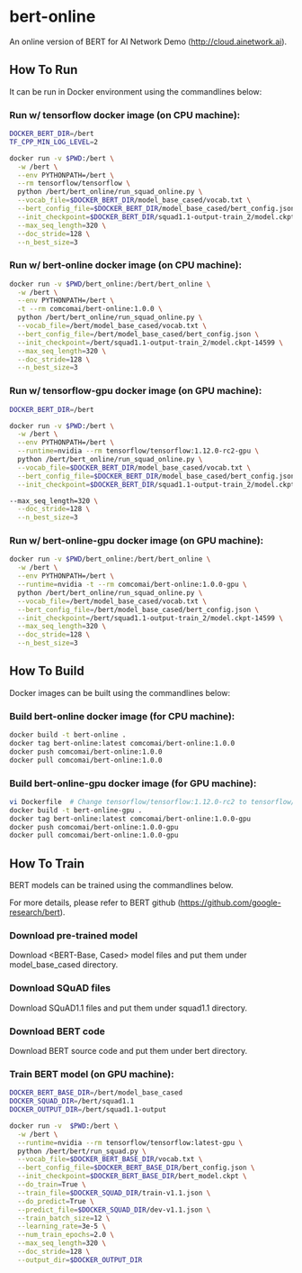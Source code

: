 # bert-online

An online version of BERT for AI Network Demo (http://cloud.ainetwork.ai).

## How To Run

It can be run in Docker environment using the commandlines below:

### Run w/ tensorflow docker image (on CPU machine): 

```bash
DOCKER_BERT_DIR=/bert
TF_CPP_MIN_LOG_LEVEL=2

docker run -v $PWD:/bert \
  -w /bert \
  --env PYTHONPATH=/bert \
  --rm tensorflow/tensorflow \
  python /bert/bert_online/run_squad_online.py \
  --vocab_file=$DOCKER_BERT_DIR/model_base_cased/vocab.txt \
  --bert_config_file=$DOCKER_BERT_DIR/model_base_cased/bert_config.json \
  --init_checkpoint=$DOCKER_BERT_DIR/squad1.1-output-train_2/model.ckpt-14599 \
  --max_seq_length=320 \
  --doc_stride=128 \
  --n_best_size=3
```

### Run w/ bert-online docker image (on CPU machine): 

```bash
docker run -v $PWD/bert_online:/bert/bert_online \
  -w /bert \
  --env PYTHONPATH=/bert \
  -t --rm comcomai/bert-online:1.0.0 \
  python /bert/bert_online/run_squad_online.py \
  --vocab_file=/bert/model_base_cased/vocab.txt \
  --bert_config_file=/bert/model_base_cased/bert_config.json \
  --init_checkpoint=/bert/squad1.1-output-train_2/model.ckpt-14599 \
  --max_seq_length=320 \
  --doc_stride=128 \
  --n_best_size=3
```

### Run w/ tensorflow-gpu docker image (on GPU machine): 

```bash
DOCKER_BERT_DIR=/bert

docker run -v $PWD:/bert \
  -w /bert \
  --env PYTHONPATH=/bert \
  --runtime=nvidia --rm tensorflow/tensorflow:1.12.0-rc2-gpu \
  python /bert/bert_online/run_squad_online.py \
  --vocab_file=$DOCKER_BERT_DIR/model_base_cased/vocab.txt \
  --bert_config_file=$DOCKER_BERT_DIR/model_base_cased/bert_config.json \
  --init_checkpoint=$DOCKER_BERT_DIR/squad1.1-output-train_2/model.ckpt-14599 \

--max_seq_length=320 \
  --doc_stride=128 \
  --n_best_size=3
```

### Run w/ bert-online-gpu docker image (on GPU machine): 

```bash
docker run -v $PWD/bert_online:/bert/bert_online \
  -w /bert \
  --env PYTHONPATH=/bert \
  --runtime=nvidia -t --rm comcomai/bert-online:1.0.0-gpu \
  python /bert/bert_online/run_squad_online.py \
  --vocab_file=/bert/model_base_cased/vocab.txt \
  --bert_config_file=/bert/model_base_cased/bert_config.json \
  --init_checkpoint=/bert/squad1.1-output-train_2/model.ckpt-14599 \
  --max_seq_length=320 \
  --doc_stride=128 \
  --n_best_size=3
```

## How To Build 

Docker images can be built using the commandlines below:

### Build bert-online docker image (for CPU machine):

```bash
docker build -t bert-online .
docker tag bert-online:latest comcomai/bert-online:1.0.0
docker push comcomai/bert-online:1.0.0
docker pull comcomai/bert-online:1.0.0
```

### Build bert-online-gpu docker image (for GPU machine):

```bash
vi Dockerfile  # Change tensorflow/tensorflow:1.12.0-rc2 to tensorflow/tensorflow:1.12.0-rc2-gpu 
docker build -t bert-online-gpu .
docker tag bert-online:latest comcomai/bert-online:1.0.0-gpu
docker push comcomai/bert-online:1.0.0-gpu
docker pull comcomai/bert-online:1.0.0-gpu
```

## How To Train 

BERT models can be trained using the commandlines below.

For more details, please refer to BERT github (https://github.com/google-research/bert). 

### Download pre-trained model

Download <BERT-Base, Cased> model files and put them under model_base_cased directory. 

### Download SQuAD files

Download SQuAD1.1 files and put them under squad1.1 directory.

### Download BERT code

Download BERT source code and put them under bert directory.

### Train BERT model (on GPU machine):

```bash
DOCKER_BERT_BASE_DIR=/bert/model_base_cased
DOCKER_SQUAD_DIR=/bert/squad1.1
DOCKER_OUTPUT_DIR=/bert/squad1.1-output

docker run -v  $PWD:/bert \
  -w /bert \
  --runtime=nvidia --rm tensorflow/tensorflow:latest-gpu \
  python /bert/bert/run_squad.py \
  --vocab_file=$DOCKER_BERT_BASE_DIR/vocab.txt \
  --bert_config_file=$DOCKER_BERT_BASE_DIR/bert_config.json \
  --init_checkpoint=$DOCKER_BERT_BASE_DIR/bert_model.ckpt \
  --do_train=True \
  --train_file=$DOCKER_SQUAD_DIR/train-v1.1.json \
  --do_predict=True \
  --predict_file=$DOCKER_SQUAD_DIR/dev-v1.1.json \
  --train_batch_size=12 \
  --learning_rate=3e-5 \
  --num_train_epochs=2.0 \
  --max_seq_length=320 \
  --doc_stride=128 \
  --output_dir=$DOCKER_OUTPUT_DIR 
```
